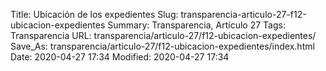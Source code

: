 Title: Ubicación de los expedientes
Slug: transparencia-articulo-27-f12-ubicacion-expedientes
Summary: Transparencia, Artículo 27
Tags: Transparencia
URL: transparencia/articulo-27/f12-ubicacion-expedientes/
Save_As: transparencia/articulo-27/f12-ubicacion-expedientes/index.html
Date: 2020-04-27 17:34
Modified: 2020-04-27 17:34


 



